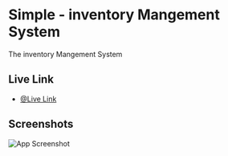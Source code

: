 
# Simple - inventory Mangement System

The inventory Mangement System

## Live Link

- [@Live Link](https://vue3-inventory-admin.vercel.app/)


## Screenshots

![App Screenshot](https://i.ibb.co/ZcxKLtb/inventory.jpg)
